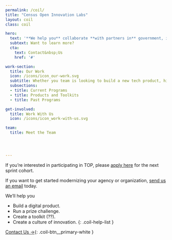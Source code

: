 ```yaml
---
permalink: /coil/
title: "Census Open Innovation Labs"
layout: coil
class: coil

hero: 
  text: '**We help you** collaborate **with partners in** government, industry, **and the** community to **address our toughest** national challenges.'
  subtext: Want to learn more?
  cta: 
    text: Contact&nbsp;Us
    href: '#'

work-section:
  title: Our Work
  icon: /icons/icon_our-work.svg
  subtitle: Whether you team is looking to build a new tech product, hire new talent, or integrate design thinking into your process, COIL has a program that can help you do it.
  subsections:
  - title: Current Programs
  - title: Products and Toolkits
  - title: Past Programs

get-involved:
  title: Work With Us
  icon: /icons/icon_work-with-us.svg

team:
  title: Meet the Team




---
```


If you’re interested in participating in TOP, please [apply here](#) for the next sprint cohort.

If you want to get started modernizing your agency or organization, [send us an email](#) today.

We’ll help you

- Build a digital product.
- Run a prize challenge.
- Create a toolkit (??).
- Create a culture of innovation.
{: .coil-help-list }

[Contact Us&nbsp;&rarr;](#){: .coil-btn__primary-white }
